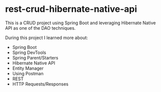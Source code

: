 # rest-crud-hibernate-native-api

This is a CRUD project using Spring Boot and leveraging Hibernate Native API as one of the DAO techniques.

During this project I learned more about:

* Spring Boot
* Spring DevTools
* Spring Parent/Starters 
* Hibernate Native API
* Entity Manager
* Using Postman
* REST
* HTTP Requests/Responses
